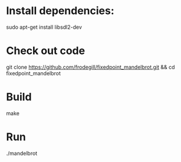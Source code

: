 # Install dependencies:
sudo apt-get install libsdl2-dev

# Check out code
git clone https://github.com/frodegill/fixedpoint_mandelbrot.git && cd fixedpoint_mandelbrot

# Build
make

# Run
./mandelbrot
